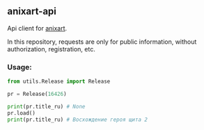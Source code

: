 ## anixart-api

Api client for [anixart](https://anixart.tv).

In this repository, requests are only for public information, without authorization, registration, etc.

### Usage:

```py
from utils.Release import Release

pr = Release(16426)

print(pr.title_ru) # None
pr.load()
print(pr.title_ru) # Восхождение героя щита 2
```
